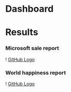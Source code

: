 # Dashboard


# Results
### Microsoft sale report
! [GitHub Logo](https://github.com/shivamlakhtariya/Dashboard/blob/main/Results/Microsoft%20sales%20dashboard.JPG)

### World happiness report
! [GitHub Logo](https://github.com/shivamlakhtariya/Dashboard/blob/main/Results/world-happiness-report-dashboard.JPG)

